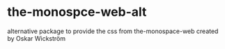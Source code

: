 # the-monospce-web-alt
alternative package to provide the css from the-monospace-web created by Oskar Wickström
